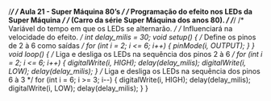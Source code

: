/*******************************************************/
/* Aula 21 - Super Máquina 80’s */
/* Programação do efeito nos LEDs da Super Máquina */
/* (Carro da série Super Máquina dos anos 80). */
/*******************************************************/
/* Variável do tempo em que os LEDs se alternarão. */
/* Influenciará na velocidade do efeito. */
int delay_milis = 30;
void setup() {
 /* Define os pinos de 2 à 6 como saídas */
 for (int i = 2; i <= 6; i++) {
 pinMode(i, OUTPUT);
 }
}
void loop() {
 /* Liga e desliga os LEDs na sequência dos pinos 2 à 6 */
 for (int i = 2; i <= 6; i++) {
 digitalWrite(i, HIGH);
 delay(delay_milis);
 digitalWrite(i, LOW);
 delay(delay_milis);
 }
 /* Liga e desliga os LEDs na sequência dos pinos 6 à 3 */
 for (int i = 6; i >= 3; i--) {
 digitalWrite(i, HIGH);
 delay(delay_milis);
 digitalWrite(i, LOW);
 delay(delay_milis);
 }
}
